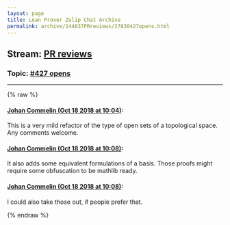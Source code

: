 ```yaml
---
layout: page
title: Lean Prover Zulip Chat Archive 
permalink: archive/144837PRreviews/37830427opens.html
---
```


## Stream: [PR reviews](index.html)
### Topic: [#427 opens](37830427opens.html)

---


{% raw %}
#### [ Johan Commelin (Oct 18 2018 at 10:04)](https://leanprover.zulipchat.com/#narrow/stream/144837-PR%20reviews/topic/%23427%20opens/near/136026953):
<p>This is a very mild refactor of the type of open sets of a topological space. Any comments welcome.</p>

#### [ Johan Commelin (Oct 18 2018 at 10:08)](https://leanprover.zulipchat.com/#narrow/stream/144837-PR%20reviews/topic/%23427%20opens/near/136027090):
<p>It also adds some equivalent formulations of a basis. Those proofs might require some obfuscation to be mathlib ready.</p>

#### [ Johan Commelin (Oct 18 2018 at 10:08)](https://leanprover.zulipchat.com/#narrow/stream/144837-PR%20reviews/topic/%23427%20opens/near/136027102):
<p>I could also take those out, if people prefer that.</p>


{% endraw %}

